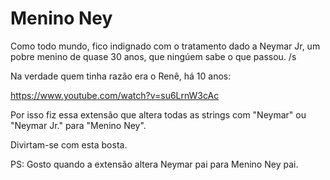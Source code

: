 Menino Ney
==========

Como todo mundo, fico indignado com o tratamento dado a Neymar Jr, um pobre menino de quase 30 anos, que ningúem sabe o que passou. /s

Na verdade quem tinha razão era o Renê, há 10 anos: 

https://www.youtube.com/watch?v=su6LrnW3cAc

Por isso fiz essa extensão que altera todas as strings com "Neymar" ou "Neymar Jr." para "Menino Ney".

Divirtam-se com esta bosta.

PS: Gosto quando a extensão altera Neymar pai para Menino Ney pai.
